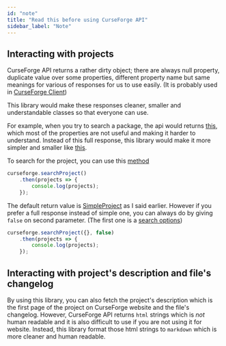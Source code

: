 ```yaml
---
id: "note"
title: "Read this before using CurseForge API"
sidebar_label: "Note"
---
```


## Interacting with projects

CurseForge API returns a rather dirty object; there are always null property, duplicate value over some properties, different property name but same meanings for various of responses for us to use easily. (It is probably used in [CurseForge Client](https://curseforge.overwolf.com/))

This library would make these responses cleaner, smaller and understandable classes so that everyone can use.

For example, when you try to search a package, the api would returns [this](api/classes/typings.cfproject), which most of the properties are not useful and making it harder to understand.
Instead of this full response, this library would make it more simpler and smaller like [this](api/classes/typings.simpleproject).

To search for the project, you can use this [method](api/functions/api_curseforge.getproject)

```js
curseforge.searchProject()
    .then(projects => {
        console.log(projects);
    });
```

The default return value is [SimpleProject](api/classes/typings.simpleproject) as I said earlier.
However if you prefer a full response instead of simple one, you can always do by giving `false` on second parameter. (The first one is a [search options](api/interfaces/typings.searchoptions.md))

```js
curseforge.searchProject({}, false)
    .then(projects => {
        console.log(projects);
    });
```

## Interacting with project's description and file's changelog

By using this library, you can also fetch the project's description which is the first page of the project on CurseForge website and the file's changelog.
However, CurseForge API returns `html` strings which is *not* human readable and it is also difficult to use if you are not using it for website.
Instead, this library format those html strings to `markdown` which is more cleaner and human readable.
